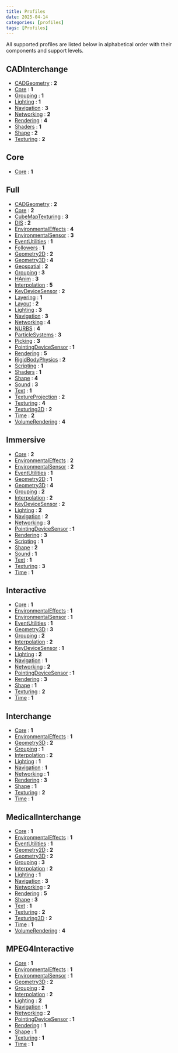 ```yaml
---
title: Profiles
date: 2025-04-14
categories: [profiles]
tags: [Profiles]
---
```

All supported profiles are listed below in alphabetical order with their components and support levels.

## CADInterchange

- [CADGeometry](/x_ite/components/overview/#cadgeometry) : **2**
- [Core](/x_ite/components/overview/#core) : **1**
- [Grouping](/x_ite/components/overview/#grouping) : **1**
- [Lighting](/x_ite/components/overview/#lighting) : **1**
- [Navigation](/x_ite/components/overview/#navigation) : **3**
- [Networking](/x_ite/components/overview/#networking) : **2**
- [Rendering](/x_ite/components/overview/#rendering) : **4**
- [Shaders](/x_ite/components/overview/#shaders) : **1**
- [Shape](/x_ite/components/overview/#shape) : **2**
- [Texturing](/x_ite/components/overview/#texturing) : **2**

## Core

- [Core](/x_ite/components/overview/#core) : **1**

## Full

- [CADGeometry](/x_ite/components/overview/#cadgeometry) : **2**
- [Core](/x_ite/components/overview/#core) : **2**
- [CubeMapTexturing](/x_ite/components/overview/#cubemaptexturing) : **3**
- [DIS](/x_ite/components/overview/#dis) : **2**
- [EnvironmentalEffects](/x_ite/components/overview/#environmentaleffects) : **4**
- [EnvironmentalSensor](/x_ite/components/overview/#environmentalsensor) : **3**
- [EventUtilities](/x_ite/components/overview/#eventutilities) : **1**
- [Followers](/x_ite/components/overview/#followers) : **1**
- [Geometry2D](/x_ite/components/overview/#geometry2d) : **2**
- [Geometry3D](/x_ite/components/overview/#geometry3d) : **4**
- [Geospatial](/x_ite/components/overview/#geospatial) : **2**
- [Grouping](/x_ite/components/overview/#grouping) : **3**
- [HAnim](/x_ite/components/overview/#hanim) : **3**
- [Interpolation](/x_ite/components/overview/#interpolation) : **5**
- [KeyDeviceSensor](/x_ite/components/overview/#keydevicesensor) : **2**
- [Layering](/x_ite/components/overview/#layering) : **1**
- [Layout](/x_ite/components/overview/#layout) : **2**
- [Lighting](/x_ite/components/overview/#lighting) : **3**
- [Navigation](/x_ite/components/overview/#navigation) : **3**
- [Networking](/x_ite/components/overview/#networking) : **4**
- [NURBS](/x_ite/components/overview/#nurbs) : **4**
- [ParticleSystems](/x_ite/components/overview/#particlesystems) : **3**
- [Picking](/x_ite/components/overview/#picking) : **3**
- [PointingDeviceSensor](/x_ite/components/overview/#pointingdevicesensor) : **1**
- [Rendering](/x_ite/components/overview/#rendering) : **5**
- [RigidBodyPhysics](/x_ite/components/overview/#rigidbodyphysics) : **2**
- [Scripting](/x_ite/components/overview/#scripting) : **1**
- [Shaders](/x_ite/components/overview/#shaders) : **1**
- [Shape](/x_ite/components/overview/#shape) : **4**
- [Sound](/x_ite/components/overview/#sound) : **3**
- [Text](/x_ite/components/overview/#text) : **1**
- [TextureProjection](/x_ite/components/overview/#textureprojection) : **2**
- [Texturing](/x_ite/components/overview/#texturing) : **4**
- [Texturing3D](/x_ite/components/overview/#texturing3d) : **2**
- [Time](/x_ite/components/overview/#time) : **2**
- [VolumeRendering](/x_ite/components/overview/#volumerendering) : **4**

## Immersive

- [Core](/x_ite/components/overview/#core) : **2**
- [EnvironmentalEffects](/x_ite/components/overview/#environmentaleffects) : **2**
- [EnvironmentalSensor](/x_ite/components/overview/#environmentalsensor) : **2**
- [EventUtilities](/x_ite/components/overview/#eventutilities) : **1**
- [Geometry2D](/x_ite/components/overview/#geometry2d) : **1**
- [Geometry3D](/x_ite/components/overview/#geometry3d) : **4**
- [Grouping](/x_ite/components/overview/#grouping) : **2**
- [Interpolation](/x_ite/components/overview/#interpolation) : **2**
- [KeyDeviceSensor](/x_ite/components/overview/#keydevicesensor) : **2**
- [Lighting](/x_ite/components/overview/#lighting) : **2**
- [Navigation](/x_ite/components/overview/#navigation) : **2**
- [Networking](/x_ite/components/overview/#networking) : **3**
- [PointingDeviceSensor](/x_ite/components/overview/#pointingdevicesensor) : **1**
- [Rendering](/x_ite/components/overview/#rendering) : **3**
- [Scripting](/x_ite/components/overview/#scripting) : **1**
- [Shape](/x_ite/components/overview/#shape) : **2**
- [Sound](/x_ite/components/overview/#sound) : **1**
- [Text](/x_ite/components/overview/#text) : **1**
- [Texturing](/x_ite/components/overview/#texturing) : **3**
- [Time](/x_ite/components/overview/#time) : **1**

## Interactive

- [Core](/x_ite/components/overview/#core) : **1**
- [EnvironmentalEffects](/x_ite/components/overview/#environmentaleffects) : **1**
- [EnvironmentalSensor](/x_ite/components/overview/#environmentalsensor) : **1**
- [EventUtilities](/x_ite/components/overview/#eventutilities) : **1**
- [Geometry3D](/x_ite/components/overview/#geometry3d) : **3**
- [Grouping](/x_ite/components/overview/#grouping) : **2**
- [Interpolation](/x_ite/components/overview/#interpolation) : **2**
- [KeyDeviceSensor](/x_ite/components/overview/#keydevicesensor) : **1**
- [Lighting](/x_ite/components/overview/#lighting) : **2**
- [Navigation](/x_ite/components/overview/#navigation) : **1**
- [Networking](/x_ite/components/overview/#networking) : **2**
- [PointingDeviceSensor](/x_ite/components/overview/#pointingdevicesensor) : **1**
- [Rendering](/x_ite/components/overview/#rendering) : **3**
- [Shape](/x_ite/components/overview/#shape) : **1**
- [Texturing](/x_ite/components/overview/#texturing) : **2**
- [Time](/x_ite/components/overview/#time) : **1**

## Interchange

- [Core](/x_ite/components/overview/#core) : **1**
- [EnvironmentalEffects](/x_ite/components/overview/#environmentaleffects) : **1**
- [Geometry3D](/x_ite/components/overview/#geometry3d) : **2**
- [Grouping](/x_ite/components/overview/#grouping) : **1**
- [Interpolation](/x_ite/components/overview/#interpolation) : **2**
- [Lighting](/x_ite/components/overview/#lighting) : **1**
- [Navigation](/x_ite/components/overview/#navigation) : **1**
- [Networking](/x_ite/components/overview/#networking) : **1**
- [Rendering](/x_ite/components/overview/#rendering) : **3**
- [Shape](/x_ite/components/overview/#shape) : **1**
- [Texturing](/x_ite/components/overview/#texturing) : **2**
- [Time](/x_ite/components/overview/#time) : **1**

## MedicalInterchange

- [Core](/x_ite/components/overview/#core) : **1**
- [EnvironmentalEffects](/x_ite/components/overview/#environmentaleffects) : **1**
- [EventUtilities](/x_ite/components/overview/#eventutilities) : **1**
- [Geometry2D](/x_ite/components/overview/#geometry2d) : **2**
- [Geometry3D](/x_ite/components/overview/#geometry3d) : **2**
- [Grouping](/x_ite/components/overview/#grouping) : **3**
- [Interpolation](/x_ite/components/overview/#interpolation) : **2**
- [Lighting](/x_ite/components/overview/#lighting) : **1**
- [Navigation](/x_ite/components/overview/#navigation) : **3**
- [Networking](/x_ite/components/overview/#networking) : **2**
- [Rendering](/x_ite/components/overview/#rendering) : **5**
- [Shape](/x_ite/components/overview/#shape) : **3**
- [Text](/x_ite/components/overview/#text) : **1**
- [Texturing](/x_ite/components/overview/#texturing) : **2**
- [Texturing3D](/x_ite/components/overview/#texturing3d) : **2**
- [Time](/x_ite/components/overview/#time) : **1**
- [VolumeRendering](/x_ite/components/overview/#volumerendering) : **4**

## MPEG4Interactive

- [Core](/x_ite/components/overview/#core) : **1**
- [EnvironmentalEffects](/x_ite/components/overview/#environmentaleffects) : **1**
- [EnvironmentalSensor](/x_ite/components/overview/#environmentalsensor) : **1**
- [Geometry3D](/x_ite/components/overview/#geometry3d) : **2**
- [Grouping](/x_ite/components/overview/#grouping) : **2**
- [Interpolation](/x_ite/components/overview/#interpolation) : **2**
- [Lighting](/x_ite/components/overview/#lighting) : **2**
- [Navigation](/x_ite/components/overview/#navigation) : **1**
- [Networking](/x_ite/components/overview/#networking) : **2**
- [PointingDeviceSensor](/x_ite/components/overview/#pointingdevicesensor) : **1**
- [Rendering](/x_ite/components/overview/#rendering) : **1**
- [Shape](/x_ite/components/overview/#shape) : **1**
- [Texturing](/x_ite/components/overview/#texturing) : **1**
- [Time](/x_ite/components/overview/#time) : **1**
